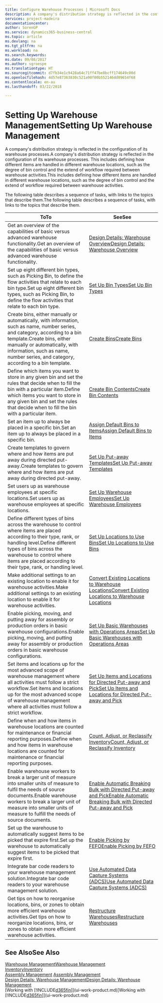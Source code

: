 ```yaml
---
title: Configure Warehouse Processes | Microsoft Docs
description: A company's distribution strategy is reflected in the configuration of its warehouse processes. This includes defining how different items are handled in different warehouse locations, such as the degree of bin control and the extend of workflow required between warehouse activities.
services: project-madeira
documentationcenter: 
author: SorenGP
ms.service: dynamics365-business-central
ms.topic: article
ms.devlang: na
ms.tgt_pltfrm: na
ms.workload: na
ms.search.keywords: 
ms.date: 09/08/2017
ms.author: sgroespe
ms.translationtype: HT
ms.sourcegitcommit: d7fb34e1c9428a64c71ff47be8bcff174649c00d
ms.openlocfilehash: 4d57e87363830c521a90f00b552146dd09654f68
ms.contentlocale: en-au
ms.lasthandoff: 03/22/2018

---
```

# <a name="setting-up-warehouse-management"></a><span data-ttu-id="c84b8-104">Setting Up Warehouse Management</span><span class="sxs-lookup"><span data-stu-id="c84b8-104">Setting Up Warehouse Management</span></span>
<span data-ttu-id="c84b8-105">A company's distribution strategy is reflected in the configuration of its warehouse processes.</span><span class="sxs-lookup"><span data-stu-id="c84b8-105">A company's distribution strategy is reflected in the configuration of its warehouse processes.</span></span> <span data-ttu-id="c84b8-106">This includes defining how different items are handled in different warehouse locations, such as the degree of bin control and the extend of workflow required between warehouse activities.</span><span class="sxs-lookup"><span data-stu-id="c84b8-106">This includes defining how different items are handled in different warehouse locations, such as the degree of bin control and the extend of workflow required between warehouse activities.</span></span>  

 <span data-ttu-id="c84b8-107">The following table describes a sequence of tasks, with links to the topics that describe them.</span><span class="sxs-lookup"><span data-stu-id="c84b8-107">The following table describes a sequence of tasks, with links to the topics that describe them.</span></span>   

|<span data-ttu-id="c84b8-108">**To**</span><span class="sxs-lookup"><span data-stu-id="c84b8-108">**To**</span></span>|<span data-ttu-id="c84b8-109">**See**</span><span class="sxs-lookup"><span data-stu-id="c84b8-109">**See**</span></span>|  
|------------|-------------|  
|<span data-ttu-id="c84b8-110">Get an overview of the capabilities of basic versus advanced warehouse functionality.</span><span class="sxs-lookup"><span data-stu-id="c84b8-110">Get an overview of the capabilities of basic versus advanced warehouse functionality.</span></span>|[<span data-ttu-id="c84b8-111">Design Details: Warehouse Overview</span><span class="sxs-lookup"><span data-stu-id="c84b8-111">Design Details: Warehouse Overview</span></span>](design-details-warehouse-overview.md)|  
|<span data-ttu-id="c84b8-112">Set up eight different bin types, such as Picking Bin, to define the flow activities that relate to each bin type.</span><span class="sxs-lookup"><span data-stu-id="c84b8-112">Set up eight different bin types, such as Picking Bin, to define the flow activities that relate to each bin type.</span></span>|[<span data-ttu-id="c84b8-113">Set Up Bin Types</span><span class="sxs-lookup"><span data-stu-id="c84b8-113">Set Up Bin Types</span></span>](warehouse-how-to-set-up-bin-types.md)|  
|<span data-ttu-id="c84b8-114">Create bins, either manually or automatically, with information, such as name, number series, and category, according to a bin template.</span><span class="sxs-lookup"><span data-stu-id="c84b8-114">Create bins, either manually or automatically, with information, such as name, number series, and category, according to a bin template.</span></span>|[<span data-ttu-id="c84b8-115">Create Bins</span><span class="sxs-lookup"><span data-stu-id="c84b8-115">Create Bins</span></span>](warehouse-how-to-create-individual-bins.md)|  
|<span data-ttu-id="c84b8-116">Define which items you want to store in any given bin and set the rules that decide when to fill the bin with a particular item.</span><span class="sxs-lookup"><span data-stu-id="c84b8-116">Define which items you want to store in any given bin and set the rules that decide when to fill the bin with a particular item.</span></span>|[<span data-ttu-id="c84b8-117">Create Bin Contents</span><span class="sxs-lookup"><span data-stu-id="c84b8-117">Create Bin Contents</span></span>](warehouse-how-to-set-up-bin-contents.md)|  
|<span data-ttu-id="c84b8-118">Set an item up to always be placed in a specific bin.</span><span class="sxs-lookup"><span data-stu-id="c84b8-118">Set an item up to always be placed in a specific bin.</span></span>|[<span data-ttu-id="c84b8-119">Assign Default Bins to Items</span><span class="sxs-lookup"><span data-stu-id="c84b8-119">Assign Default Bins to Items</span></span>](warehouse-how-to-assign-default-bins-to-items.md)|
|<span data-ttu-id="c84b8-120">Create templates to govern where and how items are put away during directed put-away.</span><span class="sxs-lookup"><span data-stu-id="c84b8-120">Create templates to govern where and how items are put away during directed put-away.</span></span>|[<span data-ttu-id="c84b8-121">Set Up Put-away Templates</span><span class="sxs-lookup"><span data-stu-id="c84b8-121">Set Up Put-away Templates</span></span>](warehouse-how-to-set-up-put-away-templates.md)|
|<span data-ttu-id="c84b8-122">Set users up as warehouse employees at specific locations.</span><span class="sxs-lookup"><span data-stu-id="c84b8-122">Set users up as warehouse employees at specific locations.</span></span>|[<span data-ttu-id="c84b8-123">Set Up Warehouse Employees</span><span class="sxs-lookup"><span data-stu-id="c84b8-123">Set Up Warehouse Employees</span></span>](warehouse-how-to-set-up-warehouse-employees.md)|
|<span data-ttu-id="c84b8-124">Define different types of bins across the warehouse to control where items are placed according to their type, rank, or handling level.</span><span class="sxs-lookup"><span data-stu-id="c84b8-124">Define different types of bins across the warehouse to control where items are placed according to their type, rank, or handling level.</span></span>|[<span data-ttu-id="c84b8-125">Set Up Locations to Use Bins</span><span class="sxs-lookup"><span data-stu-id="c84b8-125">Set Up Locations to Use Bins</span></span>](warehouse-how-to-set-up-locations-to-use-bins.md)|
|<span data-ttu-id="c84b8-126">Make additional settings to an existing location to enable it for warehouse activities.</span><span class="sxs-lookup"><span data-stu-id="c84b8-126">Make additional settings to an existing location to enable it for warehouse activities.</span></span>|[<span data-ttu-id="c84b8-127">Convert Existing Locations to Warehouse Locations</span><span class="sxs-lookup"><span data-stu-id="c84b8-127">Convert Existing Locations to Warehouse Locations</span></span>](warehouse-how-to-convert-existing-locations-to-warehouse-locations.md)|
|<span data-ttu-id="c84b8-128">Enable picking, moving, and putting away for assembly or production orders in basic warehouse configurations.</span><span class="sxs-lookup"><span data-stu-id="c84b8-128">Enable picking, moving, and putting away for assembly or production orders in basic warehouse configurations.</span></span>|[<span data-ttu-id="c84b8-129">Set Up Basic Warehouses with Operations Areas</span><span class="sxs-lookup"><span data-stu-id="c84b8-129">Set Up Basic Warehouses with Operations Areas</span></span>](warehouse-how-to-set-up-basic-warehouses-with-operations-areas.md)|  
|<span data-ttu-id="c84b8-130">Set items and locations up for the most advanced scope of warehouse management where all activities must follow a strict workflow.</span><span class="sxs-lookup"><span data-stu-id="c84b8-130">Set items and locations up for the most advanced scope of warehouse management where all activities must follow a strict workflow.</span></span>|[<span data-ttu-id="c84b8-131">Set Up Items and Locations for Directed Put-away and Pick</span><span class="sxs-lookup"><span data-stu-id="c84b8-131">Set Up Items and Locations for Directed Put-away and Pick</span></span>](warehouse-how-to-set-up-items-for-directed-put-away-and-pick.md)|  
|<span data-ttu-id="c84b8-132">Define when and how items in warehouse locations are counted for maintenance or financial reporting purposes.</span><span class="sxs-lookup"><span data-stu-id="c84b8-132">Define when and how items in warehouse locations are counted for maintenance or financial reporting purposes.</span></span>|[<span data-ttu-id="c84b8-133">Count, Adjust, or Reclassify Inventory</span><span class="sxs-lookup"><span data-stu-id="c84b8-133">Count, Adjust, or Reclassify Inventory</span></span>](inventory-how-count-adjust-reclassify.md)|
|<span data-ttu-id="c84b8-134">Enable warehouse workers to break a larger unit of measure into smaller units of measure to fulfil the needs of source documents.</span><span class="sxs-lookup"><span data-stu-id="c84b8-134">Enable warehouse workers to break a larger unit of measure into smaller units of measure to fulfill the needs of source documents.</span></span>|[<span data-ttu-id="c84b8-135">Enable Automatic Breaking Bulk with Directed Put-away and Pick</span><span class="sxs-lookup"><span data-stu-id="c84b8-135">Enable Automatic Breaking Bulk with Directed Put-away and Pick</span></span>](warehouse-enable-automatic-breaking-bulk-with-directed-put-away-and-pick.md)|  
|<span data-ttu-id="c84b8-136">Set up the warehouse to automatically suggest items to be picked that expire first.</span><span class="sxs-lookup"><span data-stu-id="c84b8-136">Set up the warehouse to automatically suggest items to be picked that expire first.</span></span>|[<span data-ttu-id="c84b8-137">Enable Picking by FEFO</span><span class="sxs-lookup"><span data-stu-id="c84b8-137">Enable Picking by FEFO</span></span>](warehouse-picking-by-fefo.md)|
|<span data-ttu-id="c84b8-138">Integrate bar code readers to your warehouse management solution.</span><span class="sxs-lookup"><span data-stu-id="c84b8-138">Integrate bar code readers to your warehouse management solution.</span></span>|[<span data-ttu-id="c84b8-139">Use Automated Data Capture Systems (ADCS)</span><span class="sxs-lookup"><span data-stu-id="c84b8-139">Use Automated Data Capture Systems (ADCS)</span></span>](warehouse-use-automated-data-capture-systems-adcs.md)|  
|<span data-ttu-id="c84b8-140">Get tips on how to reorganise locations, bins, or zones to obtain more efficient warehouse activities.</span><span class="sxs-lookup"><span data-stu-id="c84b8-140">Get tips on how to reorganize locations, bins, or zones to obtain more efficient warehouse activities.</span></span>|[<span data-ttu-id="c84b8-141">Restructure Warehouses</span><span class="sxs-lookup"><span data-stu-id="c84b8-141">Restructure Warehouses</span></span>](warehouse-how-to-restructure-warehouses.md)|  

## <a name="see-also"></a><span data-ttu-id="c84b8-142">See Also</span><span class="sxs-lookup"><span data-stu-id="c84b8-142">See Also</span></span>  
[<span data-ttu-id="c84b8-143">Warehouse Management</span><span class="sxs-lookup"><span data-stu-id="c84b8-143">Warehouse Management</span></span>](warehouse-manage-warehouse.md)  
[<span data-ttu-id="c84b8-144">Inventory</span><span class="sxs-lookup"><span data-stu-id="c84b8-144">Inventory</span></span>](inventory-manage-inventory.md)  
<span data-ttu-id="c84b8-145">[Assembly Management](assembly-assemble-items.md)  </span><span class="sxs-lookup"><span data-stu-id="c84b8-145">[Assembly Management](assembly-assemble-items.md)  </span></span>  
[<span data-ttu-id="c84b8-146">Design Details: Warehouse Management</span><span class="sxs-lookup"><span data-stu-id="c84b8-146">Design Details: Warehouse Management</span></span>](design-details-warehouse-management.md)  
<span data-ttu-id="c84b8-147">[Working with [!INCLUDE[d365fin](includes/d365fin_md.md)]](ui-work-product.md)</span><span class="sxs-lookup"><span data-stu-id="c84b8-147">[Working with [!INCLUDE[d365fin](includes/d365fin_md.md)]](ui-work-product.md)</span></span>

